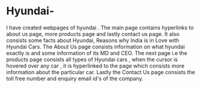 # Hyundai-
I have created webpages of hyundai . The main page contains hyperlinks to about us page, more products page and lastly contact us page. It also consists some facts about Hyundai, Reasons why India is in Love with Hyundai Cars. The About Us page consists information on what hyundai exactly is and some information of its MD and CEO. The next page i.e the products page consists all types of Hyundai cars , when the cursor is hovered over any car , it is hyperlinked to the page which consists more information about the particular car. Lastly the Contact Us page consists the toll free number and enquiry email id's of the company. 
